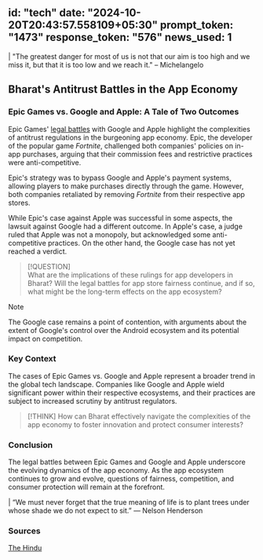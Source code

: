 
id: "tech"
date: "2024-10-20T20:43:57.558109+05:30"
prompt_token: "1473"
response_token: "576"
news_used: 1
------
| "The greatest danger for most of us is not that our aim is too high and we miss it, but that it is too low and we reach it." – Michelangelo

## Bharat's Antitrust Battles in the App Economy

### Epic Games vs. Google and Apple: A Tale of Two Outcomes

Epic Games' [legal battles](https://www.thehindu.com/sci-tech/technology/did-google-violate-antitrust-laws-in-epic-battle/article68773648.ece) with Google and Apple highlight the complexities of antitrust regulations in the burgeoning app economy.  Epic, the developer of the popular game *Fortnite*, challenged both companies' policies on in-app purchases, arguing that their commission fees and restrictive practices were anti-competitive. 

Epic's strategy was to bypass Google and Apple's payment systems, allowing players to make purchases directly through the game. However, both companies retaliated by removing *Fortnite* from their respective app stores. 

While Epic's case against Apple was successful in some aspects, the lawsuit against Google had a different outcome.  In Apple's case, a judge ruled that Apple was not a monopoly, but acknowledged some anti-competitive practices. On the other hand, the Google case has not yet reached a verdict.

> [!QUESTION]  
> What are the implications of these rulings for app developers in Bharat? Will the legal battles for app store fairness continue, and if so, what might be the long-term effects on the app ecosystem?

> [!NOTE] 
> The Google case remains a point of contention, with arguments about the extent of Google's control over the Android ecosystem and its potential impact on competition.

### Key Context

The cases of Epic Games vs. Google and Apple represent a broader trend in the global tech landscape. Companies like Google and Apple wield significant power within their respective ecosystems, and their practices are subject to increased scrutiny by antitrust regulators. 

> [!THINK] 
> How can Bharat effectively navigate the complexities of the app economy to foster innovation and protect consumer interests? 

### Conclusion

The legal battles between Epic Games and Google and Apple underscore the evolving dynamics of the app economy. As the app ecosystem continues to grow and evolve, questions of fairness, competition, and consumer protection will remain at the forefront. 

| “We must never forget that the true meaning of life is to plant trees under whose shade we do not expect to sit.” — Nelson Henderson


### Sources 

[The Hindu](https://www.thehindu.com/sci-tech/technology/did-google-violate-antitrust-laws-in-epic-battle/article68773648.ece)

